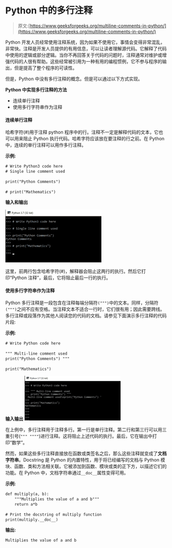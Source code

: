 # Python 中的多行注释

> 原文:[https://www.geeksforgeeks.org/multiline-comments-in-python/](https://www.geeksforgeeks.org/multiline-comments-in-python/)

Python 开发人员经常使用注释系统，因为如果不使用它，事情会变得非常混乱，非常快。注释是开发人员提供的有用信息，可以让读者理解源代码。它解释了代码中使用的逻辑或部分逻辑。当你不再回答关于代码的问题时，注释通常对维护或增强代码的人很有帮助。这些经常被引用为一种有用的编程惯例，它不参与程序的输出，但是提高了整个程序的可读性。

但是，Python 中没有多行注释的概念。但是可以通过以下方式实现。

**Python 中实现多行注释的方法**

*   连续单行注释
*   使用多行字符串作为注释

#### 连续单行注释

哈希字符(#)用于注释 python 程序中的行。注释不一定是解释代码的文本，它也可以用来阻止 Python 执行代码。哈希字符应该放在要注释的行之前。在 Python 中，连续的单行注释可以用作多行注释。

**示例:**

```
# Write Python3 code here
# Single line comment used

print("Python Comments")

# print("Mathematics")
```

**输入和输出**

![](img/e12fe366af0116be402e4140d271a51f.png)

这里，前两行包含哈希字符(#)，解释器会阻止这两行的执行。然后它打印“Python 注释”，最后，它将阻止最后一行的执行。

#### 使用多行字符串作为注释

Python 多行注释是一段包含在注释每端分隔符`(""")`中的文本。同样，分隔符`(""")`之间不应有空格。当注释文本不适合一行时，它们很有用；因此需要跨线。多行注释或段落作为其他人阅读您的代码的文档。请参见下面演示多行注释的代码片段:

**示例:**

```
# Write Python code here

""" Multi-line comment used
print("Python Comments") """

print("Mathematics")
```

**输入输出**
![](img/41ad0ea0c00391cab5ab9b63fb20dc4f.png)

在上例中，多行注释用于注释多行。第一行是单行注释。第二行和第三行可以用三重引号(`""" """"`)进行注释。这将阻止上述代码的执行。最后，它在输出中打印“数学”。

然而，如果这些多行注释直接放在函数或类签名之后，那么这些注释就变成了**文档字符串**。Docstring 是 Python 的内置特性，用于将已经编写的文档与 Python 模块、函数、类和方法相关联。它被添加到函数、模块或类的正下方，以描述它们的功能。在 Python 中，文档字符串通过`__doc__`属性变得可用。

**示例:**

```
def multiply(a, b):
    """Multiplies the value of a and b"""
    return a*b

# Print the docstring of multiply function
print(multiply.__doc__)
```

**输出:**

```
Multiplies the value of a and b

```